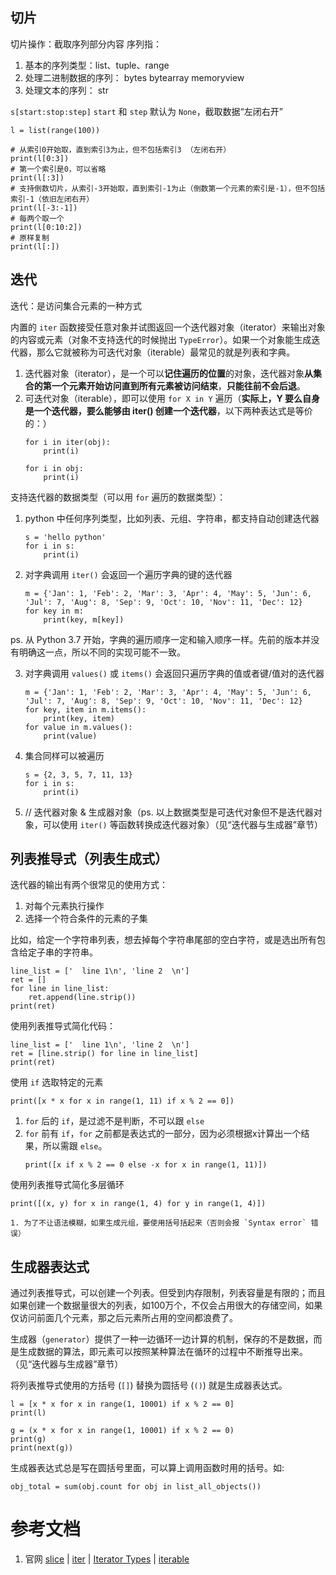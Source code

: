 ## 切片
切片操作：截取序列部分内容
序列指：
1. 基本的序列类型：list、tuple、range
1. 处理二进制数据的序列： bytes bytearray memoryview
1. 处理文本的序列： str

`s[start:stop:step]`  `start` 和 `step` 默认为 `None`，截取数据“左闭右开”

```
l = list(range(100))

# 从索引0开始取，直到索引3为止，但不包括索引3 （左闭右开）
print(l[0:3])
# 第一个索引是0，可以省略
print(l[:3])
# 支持倒数切片，从索引-3开始取，直到索引-1为止（倒数第一个元素的索引是-1），但不包括索引-1（依旧左闭右开）
print(l[-3:-1])
# 每两个取一个
print(l[0:10:2]) 
# 原样复制
print(l[:]) 
```

## 迭代
迭代：是访问集合元素的一种方式

内置的 `iter` 函数接受任意对象并试图返回一个迭代器对象（iterator）来输出对象的内容或元素（对象不支持迭代的时候抛出 `TypeError`）。如果一个对象能生成迭代器，那么它就被称为可迭代对象（iterable）最常见的就是列表和字典。

1. 迭代器对象（iterator），是一个可以**记住遍历的位置**的对象，迭代器对象**从集合的第一个元素开始访问直到所有元素被访问结束**，**只能往前不会后退**。
1. 可迭代对象（iterable），即可以使用 `for X in Y` 遍历（**实际上，Y 要么自身是一个迭代器，要么能够由 iter() 创建一个迭代器**，以下两种表达式是等价的：）
	```
	for i in iter(obj):
	    print(i)
	
	for i in obj:
	    print(i)
	```

支持迭代器的数据类型（可以用 `for` 遍历的数据类型）：
1. python 中任何序列类型，比如列表、元组、字符串，都支持自动创建迭代器
	```
	s = 'hello python'
	for i in s:
	    print(i)
	```

2. 对字典调用 `iter()` 会返回一个遍历字典的键的迭代器
	```
	m = {'Jan': 1, 'Feb': 2, 'Mar': 3, 'Apr': 4, 'May': 5, 'Jun': 6, 'Jul': 7, 'Aug': 8, 'Sep': 9, 'Oct': 10, 'Nov': 11, 'Dec': 12}
	for key in m:
	    print(key, m[key])
	```
ps. 从 Python 3.7 开始，字典的遍历顺序一定和输入顺序一样。先前的版本并没有明确这一点，所以不同的实现可能不一致。

3. 对字典调用 `values()` 或 `items()` 会返回只遍历字典的值或者键/值对的迭代器
	```
	m = {'Jan': 1, 'Feb': 2, 'Mar': 3, 'Apr': 4, 'May': 5, 'Jun': 6, 'Jul': 7, 'Aug': 8, 'Sep': 9, 'Oct': 10, 'Nov': 11, 'Dec': 12}
	for key, item in m.items():
	    print(key, item)
	for value in m.values():
	    print(value)
	```

4. 集合同样可以被遍历
	```
	s = {2, 3, 5, 7, 11, 13}
	for i in s:
	    print(i)
	```

5. // 迭代器对象 & 生成器对象（ps. 以上数据类型是可迭代对象但不是迭代器对象，可以使用 `iter()` 等函数转换成迭代器对象）（见“迭代器与生成器”章节）

## 列表推导式（列表生成式）
迭代器的输出有两个很常见的使用方式：
1. 对每个元素执行操作
2. 选择一个符合条件的元素的子集

比如，给定一个字符串列表，想去掉每个字符串尾部的空白字符，或是选出所有包含给定子串的字符串。
```
line_list = ['  line 1\n', 'line 2  \n']
ret = []
for line in line_list:
    ret.append(line.strip())
print(ret)
```

使用列表推导式简化代码：
```
line_list = ['  line 1\n', 'line 2  \n']
ret = [line.strip() for line in line_list]
print(ret)
```

使用 `if` 选取特定的元素 
```
print([x * x for x in range(1, 11) if x % 2 == 0])
```
1. `for` 后的 `if`，是过滤不是判断，不可以跟 `else`
1. `for` 前有 `if`，`for` 之前都是表达式的一部分，因为必须根据x计算出一个结果，所以需跟 `else`。
	```
	print([x if x % 2 == 0 else -x for x in range(1, 11)])
	```

使用列表推导式简化多层循环
```
print([(x, y) for x in range(1, 4) for y in range(1, 4)])
```
	1. 为了不让语法模糊，如果生成元组，要使用括号括起来（否则会报 `Syntax error` 错误）

## 生成器表达式
通过列表推导式，可以创建一个列表。但受到内存限制，列表容量是有限的；而且如果创建一个数据量很大的列表，如100万个，不仅会占用很大的存储空间，如果仅访问前面几个元素，那之后元素所占用的空间都浪费了。

生成器（`generator`）提供了一种一边循环一边计算的机制，保存的不是数据，而是生成数据的算法，即元素可以按照某种算法在循环的过程中不断推导出来。（见“迭代器与生成器”章节）

将列表推导式使用的方括号 (`[]`) 替换为圆括号 (`()`) 就是生成器表达式。
```
l = [x * x for x in range(1, 10001) if x % 2 == 0]
print(l)

g = (x * x for x in range(1, 10001) if x % 2 == 0)
print(g)
print(next(g))
```

生成器表达式总是写在圆括号里面，可以算上调用函数时用的括号。如:
```
obj_total = sum(obj.count for obj in list_all_objects())
```

# 参考文档
1. 官网 [slice](https://docs.python.org/3.5/library/functions.html?highlight=slice#slice) | [iter](https://docs.python.org/3.5/library/functions.html?highlight=iter#iter) | [Iterator Types](https://docs.python.org/3.5/library/stdtypes.html#typeiter) | [iterable](https://docs.python.org/3.5/glossary.html#term-iterable)
